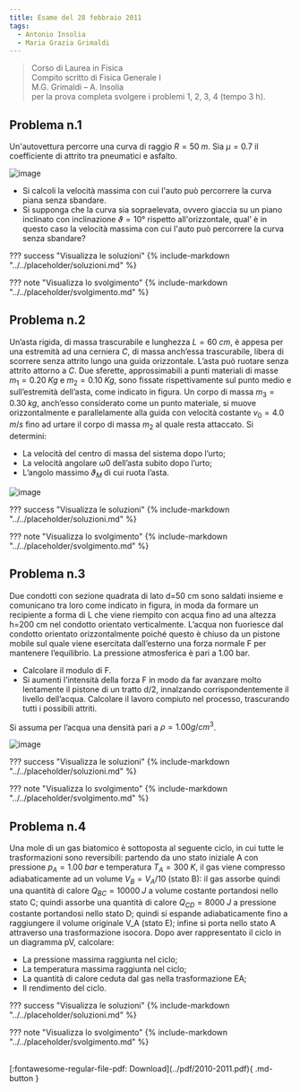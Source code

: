 ```yaml
---
title: Esame del 28 febbraio 2011
tags:
  - Antonio Insolia
  - Maria Grazia Grimaldi
---
```


>Corso di Laurea in Fisica<br>
Compito scritto di Fisica Generale I<br>
M.G. Grimaldi – A. Insolia<br>
per la prova completa svolgere i problemi 1, 2, 3, 4 (tempo 3 h).

## Problema n.1
Un'autovettura percorre una curva di raggio $R=50 \;m$. Sia $µ=0.7$ il coefficiente di attrito tra pneumatici e asfalto.

![image](https://user-images.githubusercontent.com/77018886/153298856-f5068ba1-d8f0-4c25-b530-f9c3de9d8f13.png)

- Si calcoli la velocità massima con cui l'auto può percorrere la curva piana senza sbandare.
- Si supponga che la curva sia sopraelevata, ovvero giaccia su un piano inclinato con inclinazione $ϑ=10°$ rispetto all'orizzontale, qual’ è in questo caso la velocità massima con cui l'auto può percorrere la curva senza sbandare?

??? success "Visualizza le soluzioni"
    {% include-markdown "../../placeholder/soluzioni.md" %}

??? note "Visualizza lo svolgimento"
    {% include-markdown "../../placeholder/svolgimento.md" %}

## Problema n.2
Un’asta rigida, di massa trascurabile e lunghezza $L=60 \; cm$, è appesa per una estremità ad una cerniera $C$, di massa anch’essa trascurabile, libera di scorrere senza attrito lungo una guida orizzontale. L’asta può ruotare senza attrito attorno a $C$. Due sferette, approssimabili a punti materiali di masse $m_1=0.20 \; Kg$ e $m_2=0.10 \; Kg$, sono fissate rispettivamente sul punto medio e sull’estremità dell’asta, come indicato in figura. Un corpo di massa $m_3=0.30 \; kg$, anch’esso considerato come un punto materiale, si muove orizzontalmente e parallelamente alla guida con velocità costante $v_0=4.0 \; m/s$ fino ad urtare il corpo di massa $m_2$ al quale resta attaccato. Si determini:

- La velocità del centro di massa del sistema dopo l’urto;
- La velocità angolare ω0 dell’asta subito dopo l’urto;
- L’angolo massimo $ϑ_M$ di cui ruota l’asta.

![image](https://user-images.githubusercontent.com/77018886/153298919-d0a4a040-5d4e-4bdd-968d-a8aa2b5f6520.png)

??? success "Visualizza le soluzioni"
    {% include-markdown "../../placeholder/soluzioni.md" %}

??? note "Visualizza lo svolgimento"
    {% include-markdown "../../placeholder/svolgimento.md" %}

## Problema n.3
Due condotti con sezione quadrata di lato d=50 cm sono saldati insieme e comunicano tra loro come indicato in figura, in moda da formare un recipiente a forma di L che viene riempito con acqua fino ad una altezza h=200 cm nel condotto orientato verticalmente. L’acqua non fuoriesce dal condotto orientato orizzontalmente poiché questo è chiuso da un pistone mobile sul quale viene esercitata dall’esterno una forza normale F per mantenere l’equilibrio. La pressione atmosferica è pari a 1.00 bar. 

- Calcolare il modulo di F.
- Si aumenti l’intensità della forza F in modo da far avanzare molto lentamente il pistone di un tratto d/2, innalzando corrispondentemente il livello dell’acqua. Calcolare il lavoro compiuto nel processo, trascurando tutti i possibili attriti. 

Si assuma per l’acqua una densità pari a $ρ=1.00 g/cm^3$.

![image](https://user-images.githubusercontent.com/77018886/153298962-3426fb7d-92cc-4305-b960-6f6131e00dcf.png)

??? success "Visualizza le soluzioni"
    {% include-markdown "../../placeholder/soluzioni.md" %}

??? note "Visualizza lo svolgimento"
    {% include-markdown "../../placeholder/svolgimento.md" %}

## Problema n.4
Una mole di un gas biatomico è sottoposta al seguente ciclo, in cui tutte le trasformazioni sono reversibili: partendo da uno stato iniziale A con pressione $p_A=1.00 \; bar$ e temperatura $T_A=300 \; K$, il gas viene compresso adiabaticamente ad un volume $V_B=V_A /10$ (stato B): il gas assorbe quindi una quantità di calore $Q_{BC}=10000 \; J$ a volume costante portandosi nello stato C; quindi assorbe una quantità di calore $Q_{CD}=8000 \; J$ a pressione costante portandosi nello stato D; quindi si espande adiabaticamente fino a raggiungere il volume originale V_A (stato E); infine si porta nello stato A attraverso una trasformazione isocora. Dopo aver rappresentato il ciclo in un diagramma pV, calcolare:

- La pressione massima raggiunta nel ciclo;
- La temperatura massima raggiunta nel ciclo;
- La quantità di calore ceduta dal gas nella trasformazione EA;
- Il rendimento del ciclo.

??? success "Visualizza le soluzioni"
    {% include-markdown "../../placeholder/soluzioni.md" %}

??? note "Visualizza lo svolgimento"
    {% include-markdown "../../placeholder/svolgimento.md" %}

<br>
[:fontawesome-regular-file-pdf: Download](../pdf/2010-2011.pdf){ .md-button }